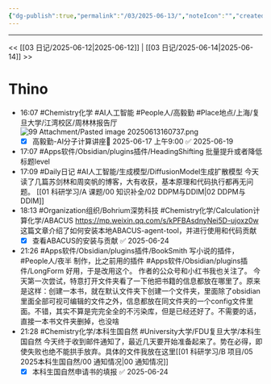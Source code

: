 ```yaml
---
{"dg-publish":true,"permalink":"/03/2025-06-13/","noteIcon":"","created":"2025-01-31T00:35","updated":"2025-07-01T13:38"}
---
```



---
<< [[03 日记/2025-06-12\|2025-06-12]]  |  [[03 日记/2025-06-14\|2025-06-14]]  >>

# Thino
- 16:07 
    #Chemistry化学 #AI人工智能 #People人/高毅勤 #Place地点/上海/复旦大学/江湾校区/周林林报告厅
    ![99 Attachment/Pasted image 20250613160737.png](/img/user/99%20Attachment/Pasted%20image%2020250613160737.png)
    - [x] 高毅勤-AI分子计算讲座📅 2025-06-17 上午9:00 ✅ 2025-06-19
- 17:07 
    #Apps软件/Obsidian/plugins插件/HeadingShifting
    批量提升或者降低标题level 
- 17:09 
    #Daily日记 #AI人工智能/生成模型/DiffusionModel生成扩散模型 
    今天读了几篇苏剑林和周奕帆的博客，大有收获，基本原理和代码执行都再无问题。
    [[01 科研学习/A 课题/00 知识补全/02 DDPM与DDIM\|02 DDPM与DDIM]] 
- 18:13 
    #Organization组织/Bohrium深势科技 #Chemistry化学/Calculation计算化学/ABACUS
    https://mp.weixin.qq.com/s/kPFBAsdnyNei5D-ujoxz0w
    这篇文章介绍了如何安装本地ABACUS-agent-tool，并进行使用和代码贡献
    - [x] 查看ABACUS的安装与贡献 ✅ 2025-06-24
- 21:26 
    #Apps软件/Obsidian/plugins插件/BookSmith
    写小说的插件， #People人/夜半 制作，比之前用的插件 #Apps软件/Obsidian/plugins插件/LongForm 好用，于是改用这个。
    作者的公众号和小红书我也关注了。
    今天第一次尝试，特意打开文件夹看了一下他把书籍的信息都放在哪里了。原来是这样：创建一本书，就在默认文件夹下创建一个文件夹，里面除了obsidian里面全部可视可编辑的文件之外，信息都放在同文件夹的一个config文件里面。不错，其实不算是完完全全的不污染库，但是已经还好了。不需要的话，直接一本书文件夹删掉，也没啥 
- 21:28
    #Chemistry化学/本科生国自然 #University大学/FDU复旦大学/本科生国自然
    今天终于收到邮件通知了，最近几天要开始准备起来了。势在必得，即使失败也绝不能拱手放弃。具体的文件我放在这里[[01 科研学习/B 项目/05 2025本科生国自然/00 通知情况\|00 通知情况]]
    - [x] 本科生国自然申请书的填报 ✅ 2025-06-24